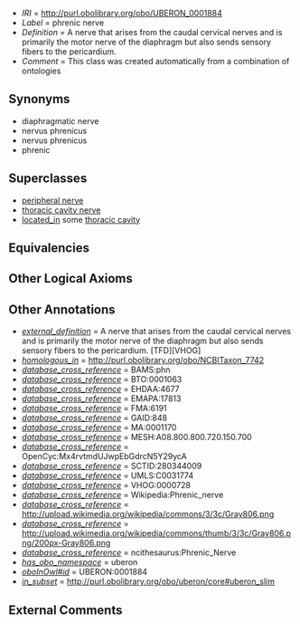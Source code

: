  * *IRI* = http://purl.obolibrary.org/obo/UBERON_0001884
 * *Label* = phrenic nerve
 * *Definition* = A nerve that arises from the caudal cervical nerves and is primarily the motor nerve of the diaphragm but also sends sensory fibers to the pericardium.
 * *Comment* = This class was created automatically from a combination of ontologies

## Synonyms

 * diaphragmatic nerve
 * nervus phrenicus
 * nervus phrenicus
 * phrenic

## Superclasses

 * [peripheral nerve](../../UBERON/03/UBERON_0002003.md)
 * [thoracic cavity nerve](../../UBERON/43/UBERON_0003443.md)
 * [located_in](../../RO/25/RO_0001025.md) some [thoracic cavity](../../UBERON/24/UBERON_0002224.md)

## Equivalencies


## Other Logical Axioms


## Other Annotations

 * *[external_definition](../../UBPROP/01/UBPROP_0000001.md)* = A nerve that arises from the caudal cervical nerves and is primarily the motor nerve of the diaphragm but also sends sensory fibers to the pericardium. [TFD][VHOG]
 * *[homologous_in](../../core#homologous/in/core#homologous_in.md)* = http://purl.obolibrary.org/obo/NCBITaxon_7742
 * *[database_cross_reference](../../ef/oboInOwl#hasDbXref.md)* = BAMS:phn
 * *[database_cross_reference](../../ef/oboInOwl#hasDbXref.md)* = BTO:0001063
 * *[database_cross_reference](../../ef/oboInOwl#hasDbXref.md)* = EHDAA:4677
 * *[database_cross_reference](../../ef/oboInOwl#hasDbXref.md)* = EMAPA:17813
 * *[database_cross_reference](../../ef/oboInOwl#hasDbXref.md)* = FMA:6191
 * *[database_cross_reference](../../ef/oboInOwl#hasDbXref.md)* = GAID:848
 * *[database_cross_reference](../../ef/oboInOwl#hasDbXref.md)* = MA:0001170
 * *[database_cross_reference](../../ef/oboInOwl#hasDbXref.md)* = MESH:A08.800.800.720.150.700
 * *[database_cross_reference](../../ef/oboInOwl#hasDbXref.md)* = OpenCyc:Mx4rvtmdUJwpEbGdrcN5Y29ycA
 * *[database_cross_reference](../../ef/oboInOwl#hasDbXref.md)* = SCTID:280344009
 * *[database_cross_reference](../../ef/oboInOwl#hasDbXref.md)* = UMLS:C0031774
 * *[database_cross_reference](../../ef/oboInOwl#hasDbXref.md)* = VHOG:0000728
 * *[database_cross_reference](../../ef/oboInOwl#hasDbXref.md)* = Wikipedia:Phrenic_nerve
 * *[database_cross_reference](../../ef/oboInOwl#hasDbXref.md)* = http://upload.wikimedia.org/wikipedia/commons/3/3c/Gray806.png
 * *[database_cross_reference](../../ef/oboInOwl#hasDbXref.md)* = http://upload.wikimedia.org/wikipedia/commons/thumb/3/3c/Gray806.png/200px-Gray806.png
 * *[database_cross_reference](../../ef/oboInOwl#hasDbXref.md)* = ncithesaurus:Phrenic_Nerve
 * *[has_obo_namespace](../../ce/oboInOwl#hasOBONamespace.md)* = uberon
 * *[oboInOwl#id](../../id/oboInOwl#id.md)* = UBERON:0001884
 * *[in_subset](../../et/oboInOwl#inSubset.md)* = http://purl.obolibrary.org/obo/uberon/core#uberon_slim

## External Comments

